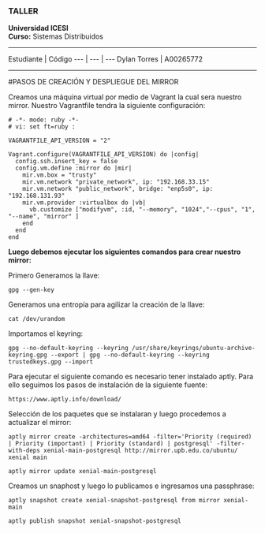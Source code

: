 
### TALLER
**Universidad ICESI**  
**Curso:** Sistemas Distribuidos  

****
Estudiante | Código
--- | --- | ---
Dylan Torres | A00265772
****

#PASOS DE CREACIÓN Y DESPLIEGUE DEL MIRROR

Creamos una máquina virtual por medio de Vagrant la cual sera nuestro mirror. Nuestro Vagrantfile tendra la siguiente configuración:

```
# -*- mode: ruby -*-
# vi: set ft=ruby :

VAGRANTFILE_API_VERSION = "2"

Vagrant.configure(VAGRANTFILE_API_VERSION) do |config|
  config.ssh.insert_key = false
  config.vm.define :mirror do |mir|
    mir.vm.box = "trusty"
    mir.vm.network "private_network", ip: "192.168.33.15"
    mir.vm.network "public_network", bridge: "enp5s0", ip: "192.168.131.93"
    mir.vm.provider :virtualbox do |vb|
      vb.customize ["modifyvm", :id, "--memory", "1024","--cpus", "1", "--name", "mirror" ]
    end
  end
end
```

**Luego debemos ejecutar los siguientes comandos para crear nuestro mirror:**

Primero Generamos la llave:

```
gpg --gen-key
```

Generamos una entropía para agilizar la creación de la llave:

```
cat /dev/urandom
```

Importamos el keyring:

```
gpg --no-default-keyring --keyring /usr/share/keyrings/ubuntu-archive-keyring.gpg --export | gpg --no-default-keyring --keyring trustedkeys.gpg --import
```

Para ejecutar el siguiente comando es necesario tener instalado aptly. Para ello seguimos los pasos de instalación de la siguiente fuente:

```
https://www.aptly.info/download/
```

Selección de los paquetes que se instalaran y luego procedemos a actualizar el mirror:

```
aptly mirror create -architectures=amd64 -filter='Priority (required) | Priority (important) | Priority (standard) | postgresql' -filter-with-deps xenial-main-postgresql http://mirror.upb.edu.co/ubuntu/ xenial main
```

```
aptly mirror update xenial-main-postgresql
```

Creamos un snaphost y luego lo publicamos e ingresamos una passphrase:

```
aptly snapshot create xenial-snapshot-postgresql from mirror xenial-main
```

```
aptly publish snapshot xenial-snapshot-postgresql
```









